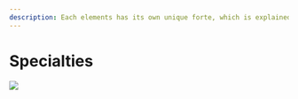 ```yaml
---
description: Each elements has its own unique forte, which is explained below.
---
```


# Specialties

![](../.gitbook/assets/273208832\_477761037068456\_2668527830348550350\_n.png)
